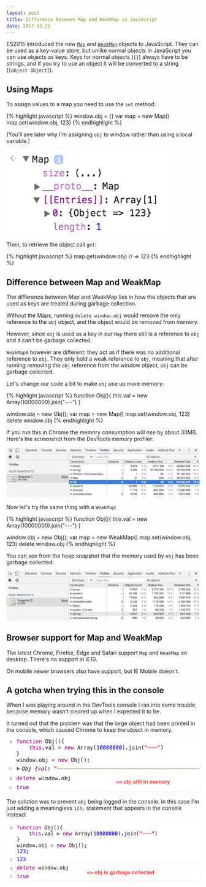 ```yaml
---
layout: post
title: Difference between Map and WeakMap in JavaScript
date: 2017-01-31
---
```


ES2015 introduced the new [`Map`](https://developer.mozilla.org/en-US/docs/Web/JavaScript/Reference/Global_Objects/Map) and [`WeakMap`](https://developer.mozilla.org/en/docs/Web/JavaScript/Reference/Global_Objects/WeakMap) objects to JavaScript. They can be used as a key-value store, but unlike normal objects in JavaScript you can use objects as keys. Keys for normal objects (`{}`) always have to be strings, and if you try to use an object it will be converted to a string (`[object Object]`).

## Using Maps

To assign values to a map you need to use the `set` method:

{% highlight javascript %}
window.obj = {}
var map = new Map()
map.set(window.obj, 123)
{% endhighlight %}

(You'll see later why I'm assigning `obj` to window rather than using a local variable.)

![](/img/blog/map-weak-map/map.png)

Then, to retrieve the object call `get`:

{% highlight javascript %}
map.get(window.obj) // => 123
{% endhighlight %}

## Difference between Map and WeakMap

The difference between Map and WeakMap lies in how the objects that are used as keys are treated during garbage collection.

Without the Maps, running `delete window.obj` would remove the only reference to the `obj` object, and the object would be removed from memory.

However, since `obj` is used as a key in our `Map` there still is a reference to `obj` and it can't be garbage collected.

`WeakMap`s however are different: they act as if there was no additional reference to `obj`. They only hold a weak reference to `obj`, meaning that after running removing the `obj` reference from the window object, `obj` can be garbage collected.

Let's change our code a bit to make `obj` use up more memory:

{% highlight javascript %}
function Obj(){
    this.val = new Array(10000000).join("---")
}

window.obj = new Obj();
var map = new Map()
map.set(window.obj, 123)
delete window.obj
{% endhighlight %}

If you run this in Chrome the memory consumption will rise by about 30MB. Here's the screenshot from the DevTools memory profiler:

![Heap snapshot with WeakMap](/img/blog/map-weak-map/map-heap-snapshot.png)

Now let's try the same thing with a `WeakMap`: 

{% highlight javascript %}
function Obj(){
    this.val = new Array(10000000).join("---")
}

window.obj = new Obj();
var map = new WeakMap()
map.set(window.obj, 123)
delete window.obj
{% endhighlight %}

You can see from the heap snapshot that the memory used by `obj` has been garbage collected:

![Heap snapshot with WeakMap](/img/blog/map-weak-map/weak-map-heap-snapshot.png)

## Browser support for Map and WeakMap

The latest Chrome, Firefox, Edge and Safari support `Map` and `WeakMap` on desktop. There's no support in IE10.

On mobile newer browsers also have support, but IE Mobile doesn't.

## A gotcha when trying this in the console

When I was playing around in the DevTools console I ran into some trouble, because memory wasn't cleared up when I expected it to be.

It turned out that the problem was that the large object had been printed in the console, which caused Chrome to keep the object in memory.

![](/img/blog/map-weak-map/console-object-still-in-memory.png)

The solution was to prevent `obj` being logged in the console. In this case I'm just adding a meaningless `123;` statement that appears in the console instead:

![](/img/blog/map-weak-map/console-object-garbage-collected.png)
